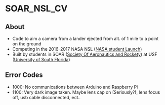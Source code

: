 # SOAR_NSL_CV

## About
- Code to aim a camera from a lander ejected from alt. of 1 mile to a point on the ground
- Competing in the 2016-2017 NASA NSL ([NASA student Launch](http://www.usfsoar.com/projects/nsl-2016-2017/))
- Built by students in SOAR ([Society Of Aeronautics and Rockety](http://www.usfsoar.com/)) at USF ([University of South Florida](http://www.usf.edu/))

## Error Codes
- 1000: No communications between Arduino and Raspberry Pi
- 1100: Very dark image taken. Maybe lens cap on (Seriously?), lens focus off, usb cable disconnected, ect..

